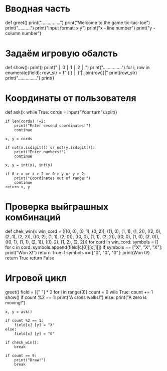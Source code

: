 # Вводная часть
def greet()
    print("...............")
    print("Welcome to the game tic-tac-toe")
    print("..........")
    print("Input format: х y")
    print("x - line number")
    print("y - column number")
# Задаём игровую обалсть
def show():
    print()
    print(" │ 0 │ 1 │ 2 │ ")
    print("...............")
    for i, row in enumerate(field):
        row_str = f" {i} │ {'|'.join(row)}|"
        print(row_str)
        print("...............")
        print()
# Координаты от пользователя
def ask():
    while True:
    cords = input("Your turn").split()

    if len(cords) !=2:
        print("Enter second coordinates!")
        continue

    x, y = cords

    if not(x.isdigit()) or not(y.isdigit()):
        print("Enter numbers!")
        continue

    x, y = int(x), int(y)

    if 0 > x or x > 2 or 0 > y or y > 2:
        print("Coordinates out of range!")
        continue
    return x, y
# Проверка выйграшных комбинаций
def chek_win():
    win_cord = (((0, 0), (0, 1), (0, 2)), ((1, 0), (1, 1), (1, 2)), ((2, 0), (2, 1), (2, 2)),
                ((0, 2), (1, 1), (2, 0)), ((0, 0), (1, 1), (2, 2)), ((0, 0), (1, 0), (2, 0)),
                ((0, 1), (1, 1), (2, 1)), ((0, 2), (1, 2), (2, 2)))
    for cord in win_cord:
        symbols = []
        for c in cord:
            symbols.append(field[c[0]][c[1]])
        if symbols == ["X", "X", "X"]:
            print("Won X!")
            return True
        if symbols == ["0", "0", "0"]:
            print(Won 0!)
            return True
    return False
# Игровой цикл
greet()
field = [[" "] * 3 for i in range(3)]
count = 0
wile True:
    count += 1
    show()
    if count %2 == 1:
        print("A cross walks!")
    else:
        print("A zero is moving!")

    x, y = ask()

    if count %2 == 1:
        field[x] [y] = "X"
    else:
        field[x] [y] = "0" 

    if check_win():
        break

    if count == 9:
        print("Draw!")
        break
    
    
        
        


    
